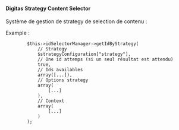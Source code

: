 #### Digitas Strategy Content Selector

Système de gestion de strategy de selection de contenu :

Example :

            $this->idSelectorManager->getIdByStrategy(
                // Strategy
                $strategyConfiguration["strategy"],
                // One id attemps (si un seul résultat est attendu)
                true,
                // Ids availables
                array([...]),
                // Options strategy
                array(
                    [...]
                ),
                // Context
                array(
                    [...]
                )
            );